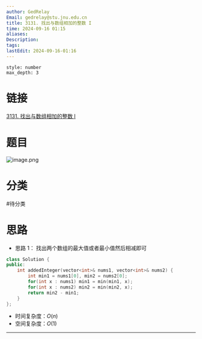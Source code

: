 ```yaml
---
author: GedRelay
Email: gedrelay@stu.jnu.edu.cn
title: 3131. 找出与数组相加的整数 I
time: 2024-09-16 01:15
aliases: 
Description: 
tags: 
lastEdit: 2024-09-16-01:16
---
```


```toc
style: number
max_depth: 3
```

# 链接
[3131. 找出与数组相加的整数 I](https://leetcode.cn/problems/find-the-integer-added-to-array-i/) 

# 题目
![image.png](https://ged-pic-bed.oss-cn-guangzhou.aliyuncs.com/img/202409160115596.png)


# 分类
#待分类

# 思路
- 思路 1：
找出两个数组的最大值或者最小值然后相减即可


```cpp
class Solution {
public:
    int addedInteger(vector<int>& nums1, vector<int>& nums2) {
        int min1 = nums1[0], min2 = nums2[0];
        for(int x : nums1) min1 = min(min1, x);
        for(int x : nums2) min2 = min(min2, x);
        return min2 - min1;
    }
};
```


- 时间复杂度：${O\left( n \right)  }$ 
- 空间复杂度：${O\left( 1 \right)  }$ 


---


